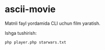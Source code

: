 # ascii-movie

 Matnli fayl yordamida CLI uchun film yaratish.
 
 Ishga tushirish:
 
 ```bash
 php player.php starwars.txt
 ```
